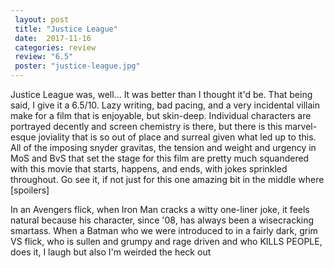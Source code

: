 ```yaml
---
 layout: post
 title: "Justice League"
 date:  2017-11-16
 categories: review 
 review: "6.5"
 poster: "justice-league.jpg"
---
```



Justice League was, well... It was better than I thought it'd be. That being said, I give it a 6.5/10. Lazy writing, bad pacing, and a very incidental villain make for a film that is enjoyable, but skin-deep. Individual characters are portrayed decently and screen chemistry is there, but there is this marvel-esque joviality that is so out of place and surreal given what led up to this. All of the imposing snyder gravitas, the tension and weight and urgency in MoS and BvS that set the stage for this film are pretty much squandered with this movie that starts, happens, and ends, with jokes sprinkled throughout. Go see it, if not just for this one amazing bit in the middle where [spoilers]


In an Avengers flick, when Iron Man cracks a witty one-liner joke, it feels natural because his character, since '08, has always been a wisecracking smartass. When a Batman who we were introduced to in a fairly dark, grim VS flick, who is sullen and grumpy and rage driven and who KILLS PEOPLE, does it, I laugh but also I'm weirded the heck out